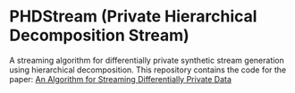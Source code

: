 # PHDStream (Private Hierarchical Decomposition Stream)
A streaming algorithm for differentially private synthetic stream generation using hierarchical decomposition.
This repository contains the code for the paper: [An Algorithm for Streaming Differentially Private Data]([url](https://arxiv.org/abs/2401.14577))
